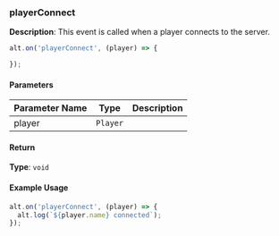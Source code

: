 ### playerConnect

**Description**: This event is called when a player connects to the server.

```javascript
alt.on('playerConnect', (player) => {

});
```

#### Parameters

| Parameter Name | Type   | Description |
| -------------- | ------ | ----------- |
| player        | `Player` |             |

#### Return

**Type**: `void`


#### Example Usage

```javascript
alt.on('playerConnect', (player) => {
  alt.log(`${player.name} connected`);
});
```
